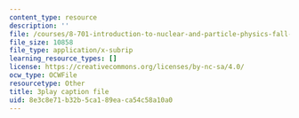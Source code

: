 ```yaml
---
content_type: resource
description: ''
file: /courses/8-701-introduction-to-nuclear-and-particle-physics-fall-2020/8e3c8e71b32b5ca189eaca54c58a10a0_DXf8JrCEaNk.vtt
file_size: 10858
file_type: application/x-subrip
learning_resource_types: []
license: https://creativecommons.org/licenses/by-nc-sa/4.0/
ocw_type: OCWFile
resourcetype: Other
title: 3play caption file
uid: 8e3c8e71-b32b-5ca1-89ea-ca54c58a10a0
---
```

